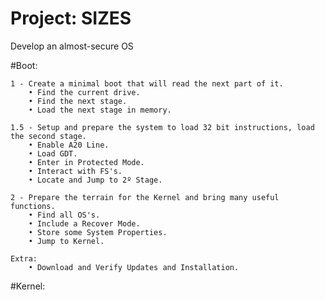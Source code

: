 # Project: SIZES
Develop an almost-secure OS


#Boot:

    1 - Create a minimal boot that will read the next part of it.
        • Find the current drive.
        • Find the next stage.
        • Load the next stage in memory.
        
    1.5 - Setup and prepare the system to load 32 bit instructions, load the second stage.
        • Enable A20 Line.
        • Load GDT.
        • Enter in Protected Mode.
        • Interact with FS's.
        • Locate and Jump to 2º Stage.
        
    2 - Prepare the terrain for the Kernel and bring many useful functions.
        • Find all OS's.
        • Include a Recover Mode.
        • Store some System Properties.
        • Jump to Kernel.
       
    Extra:
        • Download and Verify Updates and Installation.
        
#Kernel:

